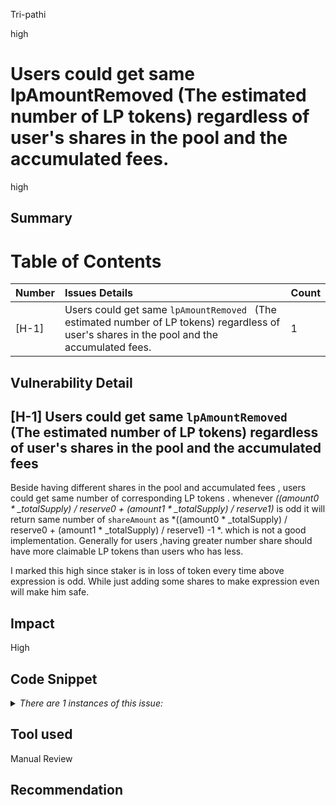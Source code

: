 Tri-pathi

high

# Users could get same lpAmountRemoved  (The estimated number of LP tokens) regardless of user's shares in the pool and the accumulated fees.

high
## Summary
# Table of Contents

| Number | Issues Details                                                                            | Count |
| :----- | :---------------------------------------------------------------------------------------- | :---- |
| [H-1]  | Users could get same `lpAmountRemoved ` (The estimated number of LP tokens) regardless of user's shares in the pool and the accumulated fees. |1|

## Vulnerability Detail
## [H-1] Users could get same `lpAmountRemoved ` (The estimated number of LP tokens) regardless of user's shares in the pool and the accumulated fees

Beside having different shares in the pool and accumulated fees , users could get same number of corresponding LP tokens .
whenever *((amount0 * _totalSupply) / reserve0 + (amount1 * _totalSupply) / reserve1)* is odd it will return same number of `shareAmount` as *((amount0 * _totalSupply) / reserve0 + (amount1 * _totalSupply) / reserve1) -1 *. which is not a good implementation.
Generally for users ,having greater number share should have more claimable LP tokens than users who has less.

I marked this high since staker is in loss of token every time above expression is odd. While just adding some shares to make expression even will make him safe.


## Impact
 High
## Code Snippet
<details>
<summary><i>There are 1 instances of this issue:</i></summary>

```solidity
File: concentrator/contracts/Dispatcher.sol

140:   function _estimateWithdrawalLp(
        uint256 reserve0,
        uint256 reserve1,
        uint256 _totalSupply,
        uint256 amount0,
        uint256 amount1
    ) private pure returns (uint256 shareAmount) {
        shareAmount =
            ((amount0 * _totalSupply) / reserve0 + (amount1 * _totalSupply) / reserve1) /
            2;
 150:   }
```

https://github.com/sherlock-audit/2023-06-real-wagmi/blob/main/concentrator/contracts/Dispatcher.sol#L140C2-L150C6

</details>

## Tool used

Manual Review

## Recommendation
 

